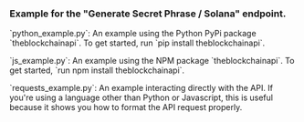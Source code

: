 ### Example for the "Generate Secret Phrase / Solana" endpoint.

<p>`python_example.py`: An example using the Python PyPi package `theblockchainapi`. To get started, run `pip install theblockchainapi`.</p>
<p>`js_example.py`: An example using the NPM package `theblockchainapi`. To get started, `run npm install theblockchainapi`.</p>
<p>`requests_example.py`: An example interacting directly with the API. If you're using a language other than Python or Javascript, this is useful because it shows you how to format the API request properly.</p>